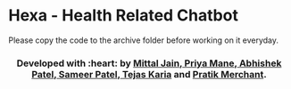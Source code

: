 # Hexa - Health Related Chatbot

Please copy the code to the archive folder before working on it everyday.

<h3 align="center"><b>Developed with :heart: by <a href="https://github.com/Mittal1999">Mittal Jain</a>,<a href="https://github.com/pugnator-12"> Priya Mane</a>,<a href="https://github.com/ABHI2410"> Abhishek Patel</a>,<a href="https://github.com/sameer-patel-dev"> Sameer Patel</a>,<a href="https://github.com/tejaskaria"> Tejas Karia</a> and <a href="https://github.com/pratik6725">Pratik Merchant</a>.</b></h1>
